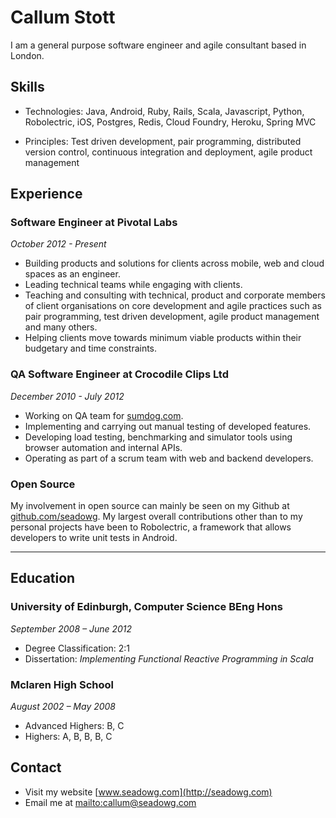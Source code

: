 # Callum Stott

I am a general purpose software engineer and agile
consultant based in London.

## Skills

* Technologies: Java, Android, Ruby, Rails, Scala,
Javascript, Python, Robolectric, iOS, Postgres, Redis,
Cloud Foundry, Heroku, Spring MVC

* Principles: Test driven development, pair programming,
distributed version control, continuous integration and
deployment, agile product management

## Experience

### Software Engineer at Pivotal Labs

*October 2012 - Present*

* Building products and solutions for clients across
mobile, web and cloud spaces as an engineer.
* Leading technical teams while engaging with clients.
* Teaching and consulting with technical, product and
corporate members of client organisations on core
development and agile practices such as pair programming,
test driven development, agile product management and
many others.
* Helping clients move towards minimum viable products
within their budgetary and time constraints.

### QA Software Engineer at Crocodile Clips Ltd

*December 2010 - July 2012*
* Working on QA team for [sumdog.com](http://sumdog.com).* Implementing and carrying out manual testing ofdeveloped features.* Developing load testing, benchmarking and simulatortools usingbrowser automation and internal APIs.* Operating as part of a scrum team with web and backenddevelopers.### Open SourceMy involvement in open source can mainly be seen on myGithub at[github.com/seadowg](http://github.com/seadowg). Mylargest overall contributions otherthan to my personal projects have been to Robolectric, aframework that allows developersto write unit tests in Android.******## Education### University of Edinburgh, Computer Science BEng Hons*September 2008 – June 2012** Degree Classification: 2:1* Dissertation: *Implementing Functional ReactiveProgramming in Scala*### Mclaren High School*August 2002 – May 2008** Advanced Highers: B, C* Highers: A, B, B, B, C## Contact* Visit my website [www.seadowg.com](http://seadowg.com)* Email me at <mailto:callum@seadowg.com>